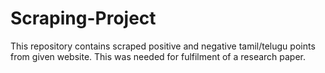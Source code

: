 # Scraping-Project
This repository contains scraped positive and negative tamil/telugu points from given website. This was needed for fulfilment of a research paper.

